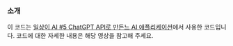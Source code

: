 ### 소개
이 코드는 [일상이 AI #5 ChatGPT API로 만든느 AI 애플리케이션](https://youtu.be/HP2_7gwtbJY)에서 사용한 코드입니다. 코드에 대한 자세한 내용은 해당 영상을 참고해 주세요.
